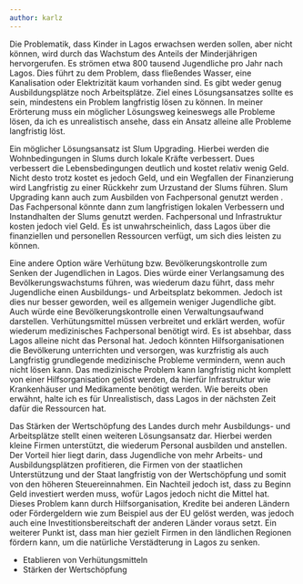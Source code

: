 ```yaml
---
author: karlz
---
```


Die Problematik, dass Kinder in Lagos erwachsen werden sollen, aber nicht können, wird durch das Wachstum des Anteils der Minderjährigen hervorgerufen. Es strömen etwa 800 tausend Jugendliche pro Jahr nach Lagos. Dies führt zu dem Problem, dass fließendes Wasser, eine Kanalisation oder Elektrizität kaum vorhanden sind. Es gibt weder genug Ausbildungsplätze noch Arbeitsplätze. Ziel eines Lösungsansatzes sollte es sein, mindestens ein Problem langfristig lösen zu können. In meiner Erörterung muss ein möglicher Lösungsweg keineswegs alle Probleme lösen, da ich es unrealistisch ansehe, dass ein Ansatz alleine alle Probleme langfristig löst.

Ein möglicher Lösungsansatz ist Slum Upgrading. Hierbei werden die Wohnbedingungen in Slums durch lokale Kräfte verbessert.  Dues verbessert die Lebensbedingungen  deutlich und kostet relativ wenig Geld. Nicht desto trotz kostet es jedoch Geld, und ein Wegfallen der Finanzierung wird Langfristig zu einer Rückkehr zum Urzustand der Slums führen. Slum Upgrading kann auch zum Ausbilden von Fachpersonal genutzt werden . Das Fachpersonal könnte dann zum langfristigen lokalen Verbessern und Instandhalten der Slums genutzt werden. Fachpersonal und Infrastruktur kosten jedoch viel Geld. Es ist unwahrscheinlich, dass Lagos über die finanziellen und personellen Ressourcen verfügt, um sich dies leisten zu können.

Eine andere Option wäre Verhütung bzw. Bevölkerungskontrolle zum Senken der Jugendlichen in Lagos. Dies würde einer Verlangsamung des Bevölkerungswachstums führen, was wiederum dazu führt, dass mehr Jugendliche einen Ausbildungs- und Arbeitsplatz bekommen. Jedoch ist dies nur besser geworden, weil es allgemein weniger Jugendliche gibt. Auch würde eine Bevölkerungskontrolle einen Verwaltungsaufwand darstellen. Verhütungsmittel müssen verbreitet und erklärt werden, wofür wiederum medizinisches Fachpersonal benötigt wird. Es ist absehbar, dass Lagos alleine nicht das Personal hat. Jedoch könnten Hilfsorganisationen die Bevölkerung unterrichten und versorgen, was kurzfristig als auch Langfristig grundlegende medizinische Probleme vermindern, wenn auch nicht lösen kann. Das medizinische Problem kann langfristig nicht komplett von einer Hilfsorganisation gelöst werden, da hierfür Infrastruktur wie Krankenhäuser und Medikamente benötigt werden. Wie bereits oben erwähnt, halte ich es für Unrealistisch, dass Lagos in der nächsten Zeit dafür die Ressourcen hat.

Das Stärken der Wertschöpfung des Landes durch mehr Ausbildungs- und Arbeitsplätze stellt einen weiteren Lösungsansatz dar. Hierbei werden kleine Firmen unterstützt, die wiederum Personal ausbilden und anstellen. Der Vorteil hier liegt darin, dass Jugendliche von mehr Arbeits- und Ausbildungsplätzen profitieren, die Firmen von der staatlichen Unterstützung und der Staat langfristig von der Wertschöpfung und somit von den höheren Steuereinnahmen. Ein Nachteil jedoch ist, dass zu Beginn Geld investiert werden muss, wofür Lagos jedoch nicht die Mittel hat. Dieses Problem kann durch Hilfsorganisation, Kredite bei anderen Ländern oder Fördergeldern wie zum Beispiel aus der EU gelöst werden, was jedoch auch eine Investitionsbereitschaft der anderen Länder voraus setzt. Ein weiterer Punkt ist, dass man hier gezielt Firmen in den ländlichen Regionen fördern kann, um die natürliche Verstädterung in Lagos zu senken.

+ Etablieren von Verhütungsmitteln
+ Stärken der Wertschöpfung
